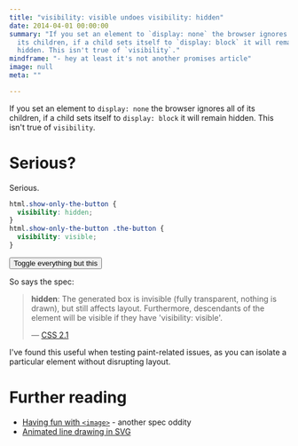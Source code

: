 ```yaml
---
title: "visibility: visible undoes visibility: hidden"
date: 2014-04-01 00:00:00
summary: "If you set an element to `display: none` the browser ignores all of
  its children, if a child sets itself to `display: block` it will remain
  hidden. This isn't true of `visibility`."
mindframe: "- hey at least it's not another promises article"
image: null
meta: ""

---
```


<style>
html.show-only-the-button {
  visibility: hidden;
}
html.show-only-the-button .the-button {
  visibility: visible;
}
</style>

If you set an element to `display: none` the browser ignores all of its children, if a child sets itself to `display: block` it will remain hidden. This isn't true of `visibility`.

# Serious?

Serious.

```css
html.show-only-the-button {
  visibility: hidden;
}
html.show-only-the-button .the-button {
  visibility: visible;
}
```

<button class="the-button btn">Toggle everything but this</button>

So says the spec:

<blockquote class="quote"><p><strong>hidden</strong>: The generated box is invisible (fully transparent, nothing is drawn), but still affects layout. Furthermore, descendants of the element will be visible if they have 'visibility: visible'.</p>&mdash; <a href="http://www.w3.org/TR/CSS2/visufx.html#visibility">CSS 2.1</a></blockquote>

I've found this useful when testing paint-related issues, as you can isolate a particular element without disrupting layout.

# Further reading

* [Having fun with `<image>`](/2013/having-fun-with-image/) - another spec oddity
* [Animated line drawing in SVG](http://jakearchibald.com/2013/animated-line-drawing-svg/)

<script>
  document.querySelector('.the-button').addEventListener('click', function(event) {
    document.documentElement.classList.toggle('show-only-the-button');
    event.preventDefault();
  });
</script>